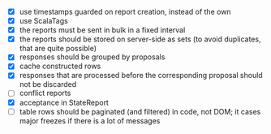 - [x] use timestamps guarded on report creation, instead of the own
- [x] use ScalaTags
- [x] the reports must be sent in bulk in a fixed interval
- [x] the reports should be stored on server-side as sets (to avoid duplicates, that are quite possible)
- [x] responses should be grouped by proposals
- [x] cache constructed rows
- [x] responses that are processed before the corresponding proposal should not be discarded
- [ ] conflict reports
- [x] acceptance in StateReport
- [ ] table rows should be paginated (and filtered) in code, not DOM; it cases major freezes if there is a lot of messages